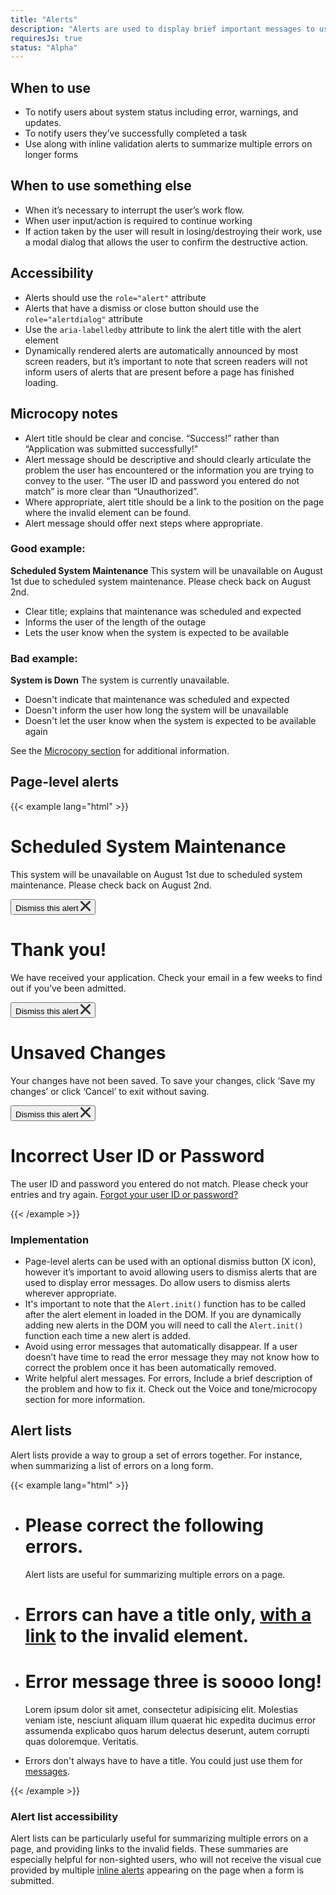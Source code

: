 ```yaml
---
title: "Alerts"
description: "Alerts are used to display brief important messages to users. They are designed to attract the user’s attention, but not interrupt their work."
requiresJs: true
status: "Alpha"
---
```


## When to use
- To notify users about system status including error, warnings, and updates.
- To notify users they’ve successfully completed a task
- Use along with inline validation alerts to summarize multiple errors on longer forms

## When to use something else
- When it’s necessary to interrupt the user’s work flow.
- When user input/action is required to continue working
- If action taken by the user will result in losing/destroying their work, use a modal dialog that allows the user to confirm the destructive action.

## Accessibility
- Alerts should use the `role="alert"` attribute
- Alerts that have a dismiss or close button should use the `role="alertdialog"` attribute
- Use the `aria-labelledby` attribute to link the alert title with the alert element
- Dynamically rendered alerts are automatically announced by most screen readers, but it’s important to note that screen readers will not inform users of alerts that are present before a page has finished loading.

## Microcopy notes
- Alert title should be clear and concise. “Success!” rather than “Application was submitted successfully!"
- Alert message should be descriptive and should clearly articulate the problem the user has encountered or the information you are trying to convey to the user. “The user ID and password you entered do not match” is more clear than “Unauthorized”.
- Where appropriate, alert title should be a link to the position on the page where the invalid element can be found.
- Alert message should offer next steps where appropriate.

### Good example:
**Scheduled System Maintenance**
This system will be unavailable on August 1st due to scheduled system maintenance. Please check back on August 2nd.

- Clear title; explains that maintenance was scheduled and expected
- Informs the user of the length of the outage
- Lets the user know when the system is expected to be available

### Bad example:
**System is Down**
The system is currently unavailable.

- Doesn't indicate that maintenance was scheduled and expected
- Doesn't inform the user how long the system will be unavailable
- Doesn't let the user know when the system is expected to be available again

See the [Microcopy section](/docs/microcopy/) for additional information.

## Page-level alerts
{{< example lang="html" >}}<div class="alert alert--info m-bottom-md" role="alertdialog" aria-labelledby="information-alert-title">
    <h1 class="alert__title" id="information-alert-title">Scheduled System Maintenance</h1>
    <p class="alert__message">This system will be unavailable on August 1st due to scheduled system maintenance. Please check back on August 2nd.</p>
    <button class="alert__dismiss">
        <span class="v-hide">Dismiss this alert</span>
        <svg xmlns="http://www.w3.org/2000/svg" width="16" height="16" viewBox="0 0 16 16">
            <path d="M10,8l5.63-5.63a1.39,1.39,0,0,0-2-2L8,6,2.37.41a1.39,1.39,0,0,0-2,2L6,8,.41,13.63a1.39,1.39,0,1,0,2,2L8,10l5.63,5.63a1.39,1.39,0,0,0,2-2Z" style="fill: #333"/>
        </svg>
    </button>
</div>

<div class="alert alert--success m-bottom-md" role="alertdialog" aria-labelledby="success-alert-title">
    <h1 class="alert__title" id="success-alert-title">Thank you!</h1>
    <p class="alert__message">We have received your application. Check your email in a few weeks to find out if you’ve been admitted.</p>
    <button class="alert__dismiss">
        <span class="v-hide">Dismiss this alert</span>
        <svg xmlns="http://www.w3.org/2000/svg" width="16" height="16" viewBox="0 0 16 16">
            <path d="M10,8l5.63-5.63a1.39,1.39,0,0,0-2-2L8,6,2.37.41a1.39,1.39,0,0,0-2,2L6,8,.41,13.63a1.39,1.39,0,1,0,2,2L8,10l5.63,5.63a1.39,1.39,0,0,0,2-2Z" style="fill: #333"/>
        </svg>
    </button>
</div>

<div class="alert alert--message m-bottom-md" role="alertdialog" aria-labelledby="warning-alert-title">
    <h1 class="alert__title" id="warning-alert-title">Unsaved Changes</h1>
    <p class="alert__message">Your changes have not been saved. To save your changes, click ‘Save my changes’ or click ‘Cancel’ to exit without saving.</p>
    <button class="alert__dismiss">
        <span class="v-hide">Dismiss this alert</span>
        <svg xmlns="http://www.w3.org/2000/svg" width="16" height="16" viewBox="0 0 16 16">
            <path d="M10,8l5.63-5.63a1.39,1.39,0,0,0-2-2L8,6,2.37.41a1.39,1.39,0,0,0-2,2L6,8,.41,13.63a1.39,1.39,0,1,0,2,2L8,10l5.63,5.63a1.39,1.39,0,0,0,2-2Z" style="fill: #333"/>
        </svg>
    </button>
</div>

<div class="alert alert--error" role="alert" aria-labelledby="error-alert-title">
    <h1 class="alert__title" id="error-alert-title">Incorrect User ID or Password</h1>
    <p class="alert__message">The user ID and password you entered do not match. Please check your entries and try again. <a href="#0">Forgot your user ID or password?</a></p>
</div>
{{< /example >}}

### Implementation
- Page-level alerts can be used with an optional dismiss button (X icon), however it’s important to avoid allowing users to dismiss alerts that are used to display error messages. Do allow users to dismiss alerts wherever appropriate.
- It's important to note that the `Alert.init()` function has to be called after the alert element in loaded in the DOM. If you are dynamically adding new alerts in the DOM you will need to call the `Alert.init()` function each time a new alert is added.
- Avoid using error messages that automatically disappear. If a user doesn’t have time to read the error message they may not know how to correct the problem once it has been automatically removed.
- Write helpful alert messages. For errors, Include a brief description of the problem and how to fix it. Check out the Voice and tone/microcopy section for more information.

## Alert lists
Alert lists provide a way to group a set of errors together. For instance, when summarizing a list of errors on a long form.

{{< example lang="html" >}}<ul class="alert-list">
    <li class="alert-list__item">
        <div class="alert alert--error" role="alert">
            <h1 class="alert__title">Please correct the following errors.</h1>
            <p class="alert__message">Alert lists are useful for summarizing multiple errors on a page.</p>
        </div>
    </li>
    <li class="alert-list__item">
        <div class="alert alert--error" role="alert">
            <h1 class="alert__title">Errors can have a title only, <a href="#0">with a link</a> to the invalid element.</h1>
        </div>
    </li>
    <li class="alert-list__item">
        <div class="alert alert--error" role="alert">
            <h1 class="alert__title">Error message three is soooo long!</h1>
            <p class="alert__message">Lorem ipsum dolor sit amet, consectetur adipisicing elit. Molestias veniam iste, nesciunt aliquam illum quaerat hic expedita ducimus error assumenda explicabo quos harum delectus deserunt, autem corrupti quas doloremque. Veritatis.</p>
        </div>
    </li>
    <li class="alert-list__item">
        <div class="alert alert--error" role="alert">
            <p class="alert__message">Errors don't always have to have a title. You could just use them for <a href="#0">messages</a>.</p>
        </div>
    </li>
</ul>
{{< /example >}}

### Alert list accessibility
Alert lists can be particularly useful for summarizing multiple errors on a page, and providing links to the invalid fields. These summaries are especially helpful for non-sighted users, who will not receive the visual cue provided by multiple [inline alerts](#inline-alerts) appearing on the page when a form is submitted.

